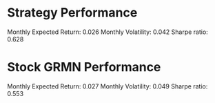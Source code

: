 # Strategy Performance
Monthly Expected Return: 0.026
Monthly Volatility: 0.042
Sharpe ratio: 0.628
# Stock GRMN Performance
Monthly Expected Return: 0.027
Monthly Volatility: 0.049
Sharpe ratio: 0.553
